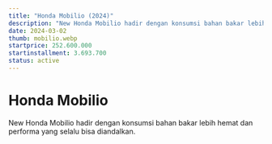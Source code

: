 ```yaml
---
title: "Honda Mobilio (2024)"
description: "New Honda Mobilio hadir dengan konsumsi bahan bakar lebih hemat dan performa yang selalu bisa diandalkan."
date: 2024-03-02
thumb: mobilio.webp
startprice: 252.600.000
startinstallment: 3.693.700
status: active
---
```

# Honda Mobilio

New Honda Mobilio hadir dengan konsumsi bahan bakar lebih hemat dan performa yang selalu bisa diandalkan.
